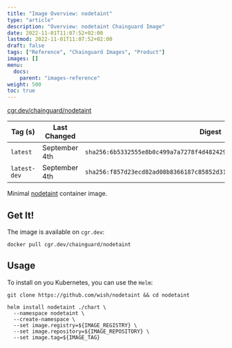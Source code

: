 ```yaml
---
title: "Image Overview: nodetaint"
type: "article"
description: "Overview: nodetaint Chainguard Image"
date: 2022-11-01T11:07:52+02:00
lastmod: 2022-11-01T11:07:52+02:00
draft: false
tags: ["Reference", "Chainguard Images", "Product"]
images: []
menu:
  docs:
    parent: "images-reference"
weight: 500
toc: true
---
```


[cgr.dev/chainguard/nodetaint](https://github.com/chainguard-images/images/tree/main/images/nodetaint)

| Tag (s)       | Last Changed  | Digest                                                                    |
|---------------|---------------|---------------------------------------------------------------------------|
|  `latest`     | September 4th | `sha256:6b5332555e8b0c499a7a7278f4d48242911ee1e0cda1350fb6e0a7383e134db2` |
|  `latest-dev` | September 4th | `sha256:f857d23ecd82ad08b8366187c85852d316a0d84d2ea713f0a7eb5c02396eae31` |



Minimal [nodetaint](https://github.com/wish/nodetaint) container image.

## Get It!

The image is available on `cgr.dev`:

```
docker pull cgr.dev/chainguard/nodetaint
```

## Usage

To install on you Kubernetes, you can use the `Helm`:

```shell
git clone https://github.com/wish/nodetaint && cd nodetaint

helm install nodetaint ./chart \
  --namespace nodetaint \
  --create-namespace \
  --set image.registry=${IMAGE_REGISTRY} \
  --set image.repository=${IMAGE_REPOSITORY} \
  --set image.tag=${IMAGE_TAG}
```

